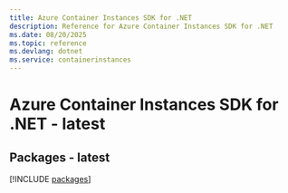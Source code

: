 ```yaml
---
title: Azure Container Instances SDK for .NET
description: Reference for Azure Container Instances SDK for .NET
ms.date: 08/20/2025
ms.topic: reference
ms.devlang: dotnet
ms.service: containerinstances
---
```

# Azure Container Instances SDK for .NET - latest
## Packages - latest
[!INCLUDE [packages](container-instances-index.md)]